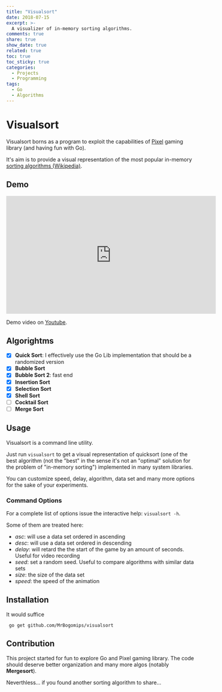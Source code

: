 ```yaml
---
title: "Visualsort"
date: 2018-07-15
excerpt: >-
  A visualizer of in-memory sorting algorithms.
comments: true
share: true
show_date: true
related: true
toc: true
toc_sticky: true
categories:
  - Projects
  - Programming
tags:
  - Go
  - Algorithms
---
```


# Visualsort

Visualsort borns as a program to exploit the capabilities of [Pixel](https://github.com/faiface/pixel) gaming library (and having fun with Go).

It's aim is to provide a visual representation of the most popular in-memory [sorting algorithms (Wikipedia)](https://en.wikipedia.org/wiki/Sorting_algorithm).

## Demo 

<div>
<iframe width="560" height="315" src="https://www.youtube.com/embed/VOQb-9w5WS8" title="YouTube video player" frameborder="0" allow="accelerometer; autoplay; clipboard-write; encrypted-media; gyroscope; picture-in-picture; web-share" allowfullscreen></iframe>
</div>

Demo video on [Youtube](https://youtu.be/VOQb-9w5WS8).

## Algorightms

- [x] **Quick Sort**: I effectively use the Go Lib implementation that should be a randomized version
- [x] **Bubble Sort**
- [x] **Bubble Sort 2**: fast end
- [x] **Insertion Sort**
- [x] **Selection Sort**
- [x] **Shell Sort**
- [ ] **Cocktail Sort**
- [ ] **Merge Sort**

## Usage

Visualsort is a command line utility.

Just run `visualsort` to get a visual representation of quicksort (one of the best algorithm (not the "best" in the sense it's not an "optimal" solution for the problem of "in-memory sorting") implemented in many system libraries.

You can customize speed, delay, algorithm, data set and many more options for the sake of your experiments.

### Command Options

For a complete list of options issue the interactive help: `visualsort -h`.

Some of them are treated here:

- _asc_: will use a data set ordered in ascending
- _desc_: will use a data set ordered in descending
- _delay_: will retard the the start of the game by an amount of seconds. Useful for video recording
- _seed_: set a random seed. Useful to compare algorithms with similar data sets
- _size_: the size of the data set
- _speed_: the speed of the animation

## Installation

It would suffice

```
 go get github.com/MrBogomips/visualsort
```

## Contribution

This project started for fun to explore Go and Pixel gaming library.
The code should deserve better organization and many more algos (notably **Mergesort**).

Neverthless… if you found another sorting algorithm to share…